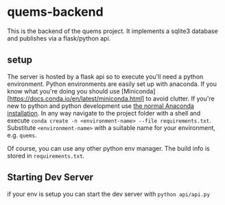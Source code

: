 # quems-backend
This is the backend of the quems project. It implements a sqlite3 database and publishes via a flask/python api.

## setup
The server is hosted by a flask api so to execute you'll need a python environment.
Python environments are easily set up with anaconda. If you know what you're doing
you should use [Miniconda][https://docs.conda.io/en/latest/miniconda.html] to avoid clutter. If you're
new to python and python development use [the normal Anaconda installation](https://docs.conda.io/projects/conda/en/latest/user-guide/install/).
In any way navigate to the project folder with a shell and execute `conda create -n <environment-name> --file requirements.txt`.
Substitute `<environment-name>` with a suitable name for your environment, e.g. `quems`.

Of course, you can use any other python env manager. The build info is stored in `requirements.txt`.
## Starting Dev Server
if your env is setup you can start the dev server with `python api/api.py`